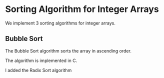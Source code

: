 # Sorting Algorithm for Integer Arrays

We implement 3 sorting algorithms for integer arrays.

## Bubble Sort

The Bubble Sort algorithm sorts the array in ascending order.

The algorithm is implemented in C.

I added the Radix Sort algorithm
